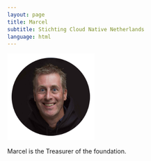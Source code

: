 ```yaml
---
layout: page
title: Marcel
subtitle: Stichting Cloud Native Netherlands
language: html
---
```

<html>
<p><img src="assets/img/marcel.png"  width="200" height="200" class="center" alt="marcel"></p>
</html>

Marcel is the Treasurer of the foundation.
